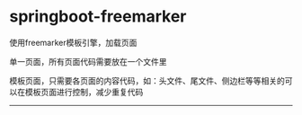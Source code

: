 # springboot-freemarker

使用freemarker模板引擎，加载页面

单一页面，所有页面代码需要放在一个文件里

模板页面，只需要各页面的内容代码，如：头文件、尾文件、侧边栏等等相关的可以在模板页面进行控制，减少重复代码


----
